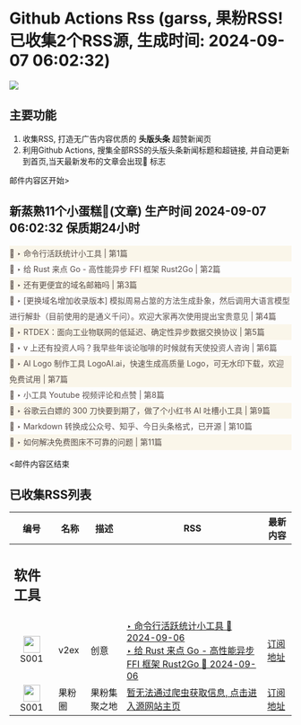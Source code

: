 # Github Actions Rss (garss, 果粉RSS! 已收集2个RSS源, 生成时间: 2024-09-07 06:02:32)

![](https://cdn.jsdelivr.net/gh/xinkeji/garss/_media/ga-rss.png)



## 主要功能
1. 收集RSS, 打造无广告内容优质的 **头版头条** 超赞新闻页
2. 利用Github Actions, 搜集全部RSS的头版头条新闻标题和超链接, 并自动更新到首页,当天最新发布的文章会出现🌈 标志

邮件内容区开始>
<h2>新蒸熟11个小蛋糕🍰(文章) 生产时间 2024-09-07 06:02:32 保质期24小时</h2>

<div style='line-height:3;background-color:#FAF6EA;' ><a href='https://www.v2ex.com/t/1070867#reply0' style="line-height:2;text-decoration:none;display:block;color:#584D49;">🌈 ‣ 命令行活跃统计小工具 | 第1篇</a></div><div style='line-height:3;' ><a href='https://www.v2ex.com/t/1070796#reply6' style="line-height:2;text-decoration:none;display:block;color:#584D49;">🌈 ‣ 给 Rust 来点 Go - 高性能异步 FFI 框架 Rust2Go | 第2篇</a></div><div style='line-height:3;background-color:#FAF6EA;' ><a href='https://www.v2ex.com/t/1070790#reply20' style="line-height:2;text-decoration:none;display:block;color:#584D49;">🌈 ‣ 还有更便宜的域名邮箱吗 | 第3篇</a></div><div style='line-height:3;' ><a href='https://www.v2ex.com/t/1070840#reply0' style="line-height:2;text-decoration:none;display:block;color:#584D49;">🌈 ‣ [更换域名增加收录版本] 模拟周易占筮的方法生成卦象，然后调用大语言模型进行解卦（目前使用的是通义千问）。欢迎大家再次使用提出宝贵意见 | 第4篇</a></div><div style='line-height:3;background-color:#FAF6EA;' ><a href='https://www.v2ex.com/t/1070834#reply0' style="line-height:2;text-decoration:none;display:block;color:#584D49;">🌈 ‣ RTDEX：面向工业物联网的低延迟、确定性异步数据交换协议 | 第5篇</a></div><div style='line-height:3;' ><a href='https://www.v2ex.com/t/1070731#reply3' style="line-height:2;text-decoration:none;display:block;color:#584D49;">🌈 ‣ v 上还有投资人吗？我早些年谈论咖啡的时候就有天使投资人咨询 | 第6篇</a></div><div style='line-height:3;background-color:#FAF6EA;' ><a href='https://www.v2ex.com/t/1070735#reply11' style="line-height:2;text-decoration:none;display:block;color:#584D49;">🌈 ‣ AI Logo 制作工具 LogoAI.ai，快速生成高质量 Logo，可无水印下载，欢迎免费试用 | 第7篇</a></div><div style='line-height:3;' ><a href='https://www.v2ex.com/t/1070752#reply2' style="line-height:2;text-decoration:none;display:block;color:#584D49;">🌈 ‣ 小工具 Youtube 视频评论和点赞 | 第8篇</a></div><div style='line-height:3;background-color:#FAF6EA;' ><a href='https://www.v2ex.com/t/1070751#reply2' style="line-height:2;text-decoration:none;display:block;color:#584D49;">🌈 ‣ 谷歌云白嫖的 300 刀快要到期了，做了个小红书 AI 吐槽小工具 | 第9篇</a></div><div style='line-height:3;' ><a href='https://www.v2ex.com/t/1070615#reply8' style="line-height:2;text-decoration:none;display:block;color:#584D49;">🌈 ‣ Markdown 转换成公众号、知乎、今日头条格式，已开源 | 第10篇</a></div><div style='line-height:3;background-color:#FAF6EA;' ><a href='https://www.v2ex.com/t/1070747#reply3' style="line-height:2;text-decoration:none;display:block;color:#584D49;">🌈 ‣ 如何解决免费图床不可靠的问题 | 第11篇</a></div>

<邮件内容区结束

## 已收集RSS列表

| 编号 | 名称 | 描述 | RSS | 最新内容 |
| --- | --- | --- | --- | --- |
| <h2 id="软件工具">软件工具</h2> |  |   |  |  |
| <div id="S001" style="text-align: center;"><img src="https://cdn.jsdelivr.net/gh/zhaoolee/garss/_media/favicon/S001.png" width="30px" style="width:30px;height: auto;"/><br><span>S001</span></div> | v2ex | 创意 | [‣ 命令行活跃统计小工具 🌈 2024-09-06](https://www.v2ex.com/t/1070867#reply0)<br/>[‣ 给 Rust 来点 Go - 高性能异步 FFI 框架 Rust2Go 🌈 2024-09-06](https://www.v2ex.com/t/1070796#reply6) | [订阅地址](https://www.v2ex.com/feed/tab/creative.xml) |
| <div id="S001" style="text-align: center;"><img src="https://cdn.jsdelivr.net/gh/zhaoolee/garss/_media/favicon/S001.png" width="30px" style="width:30px;height: auto;"/><br><span>S001</span></div> | 果粉圈 | 果粉集聚之地 | [暂无法通过爬虫获取信息, 点击进入源网站主页](https://g0f.cn) | [订阅地址](https://g0f.cn/rss.xml) |



